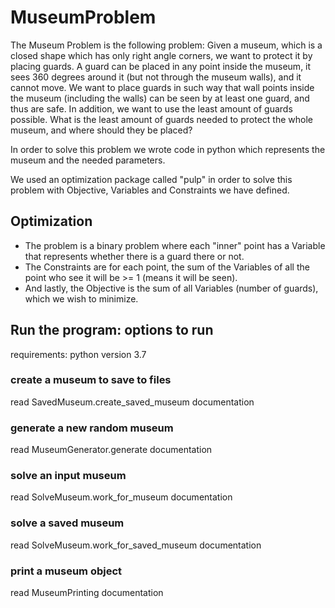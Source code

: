 # MuseumProblem

The Museum Problem is the following problem:
Given a museum, which is a closed shape which has only right angle corners, we want to protect it by placing guards. A
guard can be placed in any point inside the museum, it sees 360 degrees around it (but not through the museum walls),
and it cannot move. We want to place guards in such way that wall points inside the museum (including the walls) can be
seen by at least one guard, and thus are safe. In addition, we want to use the least amount of guards possible. What is
the least amount of guards needed to protect the whole museum, and where should they be placed?

In order to solve this problem we wrote code in python which represents the museum and the needed parameters.

We used an optimization package called "pulp" in order to solve this problem with Objective, Variables and Constraints
we have defined.

## Optimization

* The problem is a binary problem where each "inner" point has a Variable that represents whether there is a guard there
  or not.
* The Constraints are for each point, the sum of the Variables of all the point who see it will be >= 1 (means it will
  be seen).
* And lastly, the Objective is the sum of all Variables (number of guards), which we wish to minimize.

## Run the program: options to run

requirements: python version 3.7

### create a museum to save to files

read SavedMuseum.create_saved_museum documentation

### generate a new random museum

read MuseumGenerator.generate documentation

### solve an input museum

read SolveMuseum.work_for_museum documentation

### solve a saved museum

read SolveMuseum.work_for_saved_museum documentation

### print a museum object

read MuseumPrinting documentation